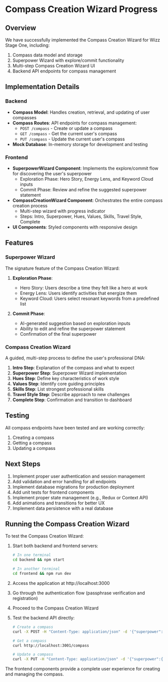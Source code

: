 # Compass Creation Wizard Progress

## Overview

We have successfully implemented the Compass Creation Wizard for Wizz Stage One, including:

1. Compass data model and storage
2. Superpower Wizard with explore/commit functionality
3. Multi-step Compass Creation Wizard UI
4. Backend API endpoints for compass management

## Implementation Details

### Backend

- **Compass Model**: Handles creation, retrieval, and updating of user compasses
- **Compass Routes**: API endpoints for compass management:
  - `POST /compass` - Create or update a compass
  - `GET /compass` - Get the current user's compass
  - `PUT /compass` - Update the current user's compass
- **Mock Database**: In-memory storage for development and testing

### Frontend

- **SuperpowerWizard Component**: Implements the explore/commit flow for discovering the user's superpower
  - Exploration Phase: Hero Story, Energy Lens, and Keyword Cloud inputs
  - Commit Phase: Review and refine the suggested superpower statement
- **CompassCreationWizard Component**: Orchestrates the entire compass creation process
  - Multi-step wizard with progress indicator
  - Steps: Intro, Superpower, Hues, Values, Skills, Travel Style, Complete
- **UI Components**: Styled components with responsive design

## Features

### Superpower Wizard

The signature feature of the Compass Creation Wizard:

1. **Exploration Phase**:
   - Hero Story: Users describe a time they felt like a hero at work
   - Energy Lens: Users identify activities that energize them
   - Keyword Cloud: Users select resonant keywords from a predefined list

2. **Commit Phase**:
   - AI-generated suggestion based on exploration inputs
   - Ability to edit and refine the superpower statement
   - Confirmation of the final superpower

### Compass Creation Wizard

A guided, multi-step process to define the user's professional DNA:

1. **Intro Step**: Explanation of the compass and what to expect
2. **Superpower Step**: Superpower Wizard implementation
3. **Hues Step**: Define key characteristics of work style
4. **Values Step**: Identify core guiding principles
5. **Skills Step**: List strongest professional skills
6. **Travel Style Step**: Describe approach to new challenges
7. **Complete Step**: Confirmation and transition to dashboard

## Testing

All compass endpoints have been tested and are working correctly:

1. Creating a compass
2. Getting a compass
3. Updating a compass

## Next Steps

1. Implement proper user authentication and session management
2. Add validation and error handling for all endpoints
3. Implement database migrations for production deployment
4. Add unit tests for frontend components
5. Implement proper state management (e.g., Redux or Context API)
6. Add animations and transitions for better UX
7. Implement data persistence with a real database

## Running the Compass Creation Wizard

To test the Compass Creation Wizard:

1. Start both backend and frontend servers:
   ```bash
   # In one terminal
   cd backend && npm start
   
   # In another terminal
   cd frontend && npm run dev
   ```

2. Access the application at http://localhost:3000

3. Go through the authentication flow (passphrase verification and registration)

4. Proceed to the Compass Creation Wizard

5. Test the backend API directly:
   ```bash
   # Create a compass
   curl -X POST -H "Content-Type: application/json" -d '{"superpower":{"exploration":{"heroStory":"I helped my team meet a tight deadline","energyLens":"Solving complex problems","keywordCloud":["Simplify","Organize"]},"statement":"Turning chaos into clarity"},"hues":["Collaborative","Detail-oriented"],"values":["Integrity","Growth"],"skills":["JavaScript","React"],"travelStyle":"Methodical explorer"}' http://localhost:3001/compass
   
   # Get a compass
   curl http://localhost:3001/compass
   
   # Update a compass
   curl -X PUT -H "Content-Type: application/json" -d '{"superpower":{"exploration":{"heroStory":"I helped my team meet a tight deadline","energyLens":"Solving complex problems","keywordCloud":["Simplify","Organize"]},"statement":"Turning chaos into clarity"},"hues":["Collaborative","Detail-oriented"],"values":["Integrity","Growth","Innovation"],"skills":["JavaScript","React","Node.js"],"travelStyle":"Methodical explorer"}' http://localhost:3001/compass
   ```

The frontend components provide a complete user experience for creating and managing the compass.